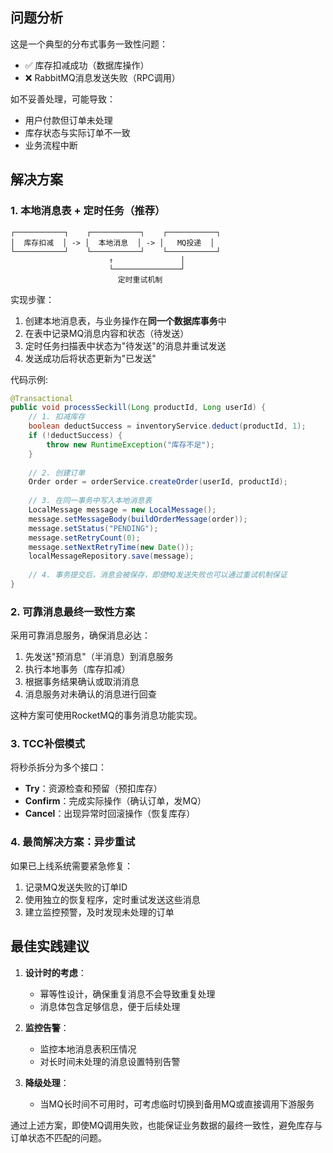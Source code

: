 
## 问题分析

这是一个典型的分布式事务一致性问题：
- ✅ 库存扣减成功（数据库操作）
- ❌ RabbitMQ消息发送失败（RPC调用）

如不妥善处理，可能导致：
- 用户付款但订单未处理
- 库存状态与实际订单不一致
- 业务流程中断

## 解决方案

### 1. 本地消息表 + 定时任务（推荐）

```
┌───────────┐    ┌───────────┐    ┌───────────┐
│  库存扣减  │ -> │  本地消息  │ -> │   MQ投递  │
└───────────┘    └───────────┘    └───────────┘
                      ↑               │
                      └───────────────┘
                        定时重试机制
```

实现步骤：
1. 创建本地消息表，与业务操作在**同一个数据库事务**中
2. 在表中记录MQ消息内容和状态（待发送）
3. 定时任务扫描表中状态为"待发送"的消息并重试发送
4. 发送成功后将状态更新为"已发送"

代码示例:

```java
@Transactional
public void processSeckill(Long productId, Long userId) {
    // 1. 扣减库存
    boolean deductSuccess = inventoryService.deduct(productId, 1);
    if (!deductSuccess) {
        throw new RuntimeException("库存不足");
    }
    
    // 2. 创建订单
    Order order = orderService.createOrder(userId, productId);
    
    // 3. 在同一事务中写入本地消息表
    LocalMessage message = new LocalMessage();
    message.setMessageBody(buildOrderMessage(order));
    message.setStatus("PENDING");
    message.setRetryCount(0);
    message.setNextRetryTime(new Date());
    localMessageRepository.save(message);
    
    // 4. 事务提交后，消息会被保存，即使MQ发送失败也可以通过重试机制保证
}
```

### 2. 可靠消息最终一致性方案

采用可靠消息服务，确保消息必达：
1. 先发送"预消息"（半消息）到消息服务
2. 执行本地事务（库存扣减）
3. 根据事务结果确认或取消消息
4. 消息服务对未确认的消息进行回查

这种方案可使用RocketMQ的事务消息功能实现。

### 3. TCC补偿模式

将秒杀拆分为多个接口：
- **Try**：资源检查和预留（预扣库存）
- **Confirm**：完成实际操作（确认订单，发MQ）
- **Cancel**：出现异常时回滚操作（恢复库存）

### 4. 最简解决方案：异步重试

如果已上线系统需要紧急修复：
1. 记录MQ发送失败的订单ID
2. 使用独立的恢复程序，定时重试发送这些消息
3. 建立监控预警，及时发现未处理的订单

## 最佳实践建议

1. **设计时的考虑**：
   - 幂等性设计，确保重复消息不会导致重复处理
   - 消息体包含足够信息，便于后续处理

2. **监控告警**：
   - 监控本地消息表积压情况
   - 对长时间未处理的消息设置特别告警

3. **降级处理**：
   - 当MQ长时间不可用时，可考虑临时切换到备用MQ或直接调用下游服务

通过上述方案，即使MQ调用失败，也能保证业务数据的最终一致性，避免库存与订单状态不匹配的问题。
